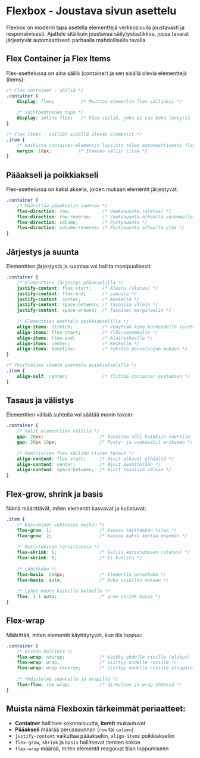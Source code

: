 # Flexbox - Joustava sivun asettelu

Flexbox on moderni tapa asetella elementtejä verkkosivulla joustavasti ja responsiivisesti. Ajattele sitä kuin joustavaa säilytyslaatikkoa, jossa tavarat järjestyvät automaattisesti parhaalla mahdollisella tavalla.

## Flex Container ja Flex Items

Flex-asettelussa on aina säiliö (container) ja sen sisällä olevia elementtejä (items):

```css
/* Flex container - säiliö */
.container {
    display: flex;          /* Muuttaa elementin flex-säiliöksi */
    
    /* Vaihtoehtoinen tapa */
    display: inline-flex;   /* Flex-säiliö, joka ei vie koko leveyttä */
}

/* Flex items - säiliön sisällä olevat elementit */
.item {
    /* Kaikista container-elementin lapsista tulee automaattisesti flex-itemejä */
    margin: 10px;          /* Itemien väliin tilaa */
}
```

## Pääakseli ja poikkiakseli

Flex-asettelussa on kaksi akselia, joiden mukaan elementit järjestyvät:

```css
.container {
    /* Määrittää pääakselin suunnan */
    flex-direction: row;            /* Vaakasuunta (oletus) */
    flex-direction: row-reverse;    /* Vaakasuunta oikealta vasemmalle */
    flex-direction: column;         /* Pystysuunta */
    flex-direction: column-reverse; /* Pystysuunta alhaalta ylös */
}
```

## Järjestys ja suunta

Elementtien järjestystä ja suuntaa voi hallita monipuolisesti:

```css
.container {
    /* Elementtien järjestys pääakselilla */
    justify-content: flex-start;    /* Alusta (oletus) */
    justify-content: flex-end;      /* Lopusta */
    justify-content: center;        /* Keskeltä */
    justify-content: space-between; /* Tasaisin välein */
    justify-content: space-around;  /* Tasaiset marginaalit */
    
    /* Elementtien asettelu poikkiakselilla */
    align-items: stretch;           /* Venyttää koko korkeudelle (oletus) */
    align-items: flex-start;        /* Ylös/vasemmalle */
    align-items: flex-end;          /* Alas/oikealle */
    align-items: center;            /* Keskelle */
    align-items: baseline;          /* Tekstin peruslinjan mukaan */
}

/* Yksittäisen itemin asettelu poikkiakselilla */
.item {
    align-self: center;             /* Ylittää container-asetuksen */
}
```

## Tasaus ja välistys

Elementtien välisiä suhteita voi säätää monin tavoin:

```css
.container {
    /* Välit elementtien välillä */
    gap: 20px;                     /* Tasainen väli kaikkiin suuntiin */
    gap: 20px 10px;                /* Pysty- ja vaakavälit erikseen */
    
    /* Monirivisen flex-säiliön rivien tasaus */
    align-content: flex-start;     /* Rivit alkavat ylhäältä */
    align-content: center;         /* Rivit keskitetään */
    align-content: space-between;  /* Rivit tasaisin välein */
}
```

## Flex-grow, shrink ja basis

Nämä määrittävät, miten elementit kasvavat ja kutistuvat:

```css
.item {
    /* Kasvaminen suhteessa muihin */
    flex-grow: 1;                  /* Kasvaa täyttämään tilan */
    flex-grow: 2;                  /* Kasvaa kaksi kertaa enemmän */
    
    /* Kutistuminen tarvittaessa */
    flex-shrink: 1;                /* Sallii kutistumisen (oletus) */
    flex-shrink: 0;                /* Ei kutistu */
    
    /* Lähtökoko */
    flex-basis: 200px;             /* Elementin peruskoko */
    flex-basis: auto;              /* Koko sisällön mukaan */
    
    /* Lyhyt muoto kaikille kolmelle */
    flex: 1 1 auto;                /* grow shrink basis */
}
```

## Flex-wrap

Määrittää, miten elementit käyttäytyvät, kun tila loppuu:

```css
.container {
    /* Rivien hallinta */
    flex-wrap: nowrap;             /* Kaikki yhdelle riville (oletus) */
    flex-wrap: wrap;               /* Siirtyy uudelle riville */
    flex-wrap: wrap-reverse;       /* Siirtyy uudelle riville ylöspäin */
    
    /* Yhdistelmä suunnalle ja wrapille */
    flex-flow: row wrap;           /* direction ja wrap yhdessä */
}
```

## Muista nämä Flexboxin tärkeimmät periaatteet:

- **Container** hallitsee kokonaisuutta, **itemit** mukautuvat
- **Pääakseli** määrää perussuunnan (`row` tai `column`)
- `justify-content` vaikuttaa pääakseliin, `align-items` poikkiakseliin
- `flex-grow`, `shrink` ja `basis` hallitsevat itemien kokoa
- `flex-wrap` määrää, miten elementit reagoivat tilan loppumiseen
